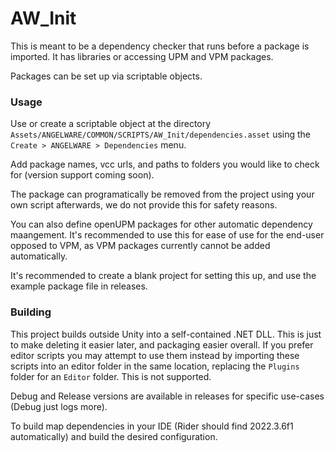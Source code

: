 # AW_Init

This is meant to be a dependency checker that runs before a package is imported. It has libraries or accessing UPM and 
VPM packages. 

Packages can be set up via scriptable objects.

### Usage
Use or create a scriptable object at the directory `Assets/ANGELWARE/COMMON/SCRIPTS/AW_Init/dependencies.asset` using the `Create > ANGELWARE > Dependencies` menu.

Add package names, vcc urls, and paths to folders you would like to check for (version support coming soon).

The package can programatically be removed from the project using your own script afterwards, we do not provide this for safety reasons.

You can also define openUPM packages for other automatic dependency maangement. It's recommended to use this for ease of use for the end-user opposed to VPM, as VPM packages currently cannot be added automatically.

It's recommended to create a blank project for setting this up, and use the example package file in releases.

### Building

This project builds outside Unity into a self-contained .NET DLL. This is just to make deleting it easier later, and packaging easier overall. If you prefer editor scripts you may attempt to use them instead by importing these scripts into an editor folder in the same location, replacing the `Plugins` folder for an `Editor` folder. This is not supported.

Debug and Release versions are available in releases for specific use-cases (Debug just logs more).

To build map dependencies in your IDE (Rider should find 2022.3.6f1 automatically) and build the desired configuration.